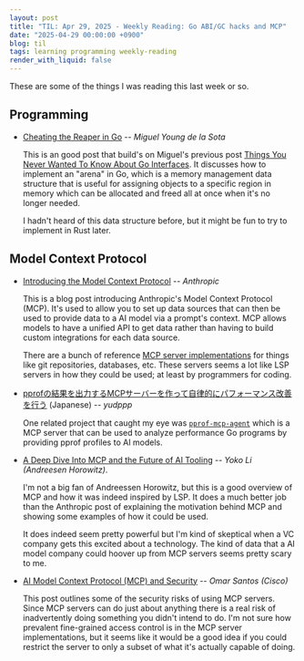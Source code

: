 ```yaml
---
layout: post
title: "TIL: Apr 29, 2025 - Weekly Reading: Go ABI/GC hacks and MCP"
date: "2025-04-29 00:00:00 +0900"
blog: til
tags: learning programming weekly-reading
render_with_liquid: false
---
```


These are some of the things I was reading this last week or so.

## Programming

- [Cheating the Reaper in Go](https://mcyoung.xyz/2025/04/21/go-arenas/) --
  _Miguel Young de la Sota_

    This is an good post that build's on Miguel's previous post [Things You
    Never Wanted To Know About Go
    Interfaces](https://mcyoung.xyz/2024/12/12/go-abi/). It discusses how to
    implement an "arena" in Go, which is a memory management data structure that
    is useful for assigning objects to a specific region in memory which can be
    allocated and freed all at once when it's no longer needed.

    I hadn't heard of this data structure before, but it might be fun to try to
    implement in Rust later.

## Model Context Protocol

- [Introducing the Model Context
  Protocol](https://www.anthropic.com/news/model-context-protocol) --
  _Anthropic_

    This is a blog post introducing Anthropic's Model Context Protocol (MCP).
    It's used to allow you to set up data sources that can then be used to
    provide data to a AI model via a prompt's context. MCP allows models to have
    a unified API to get data rather than having to build custom integrations
    for each data source.

    There are a bunch of reference [MCP server
    implementations](https://github.com/modelcontextprotocol/servers) for things
    like git repositories, databases, etc. These servers seems a lot like LSP
    servers in how they could be used; at least by programmers for coding.

- [pprofの結果を出力するMCPサーバーを作って自律的にパフォーマンス改善を行う](https://blog.yudppp.com/posts/pprof-mcp-agent)
  (Japanese) -- _yudppp_

    One related project that caught my eye was
    [`pprof-mcp-agent`](https://github.com/yudppp/pprof-mcp-agent) which is a
    MCP server that can be used to analyze performance Go programs by providing
    pprof profiles to AI models.

- [A Deep Dive Into MCP and the Future of AI
  Tooling](https://a16z.com/a-deep-dive-into-mcp-and-the-future-of-ai-tooling/) -- _Yoko Li (Andreesen Horowitz)_.

    I'm not a big fan of Andreessen Horowitz, but this is a good overview of MCP
    and how it was indeed inspired by LSP. It does a much better job than the
    Anthropic post of explaining the motivation behind MCP and showing some
    examples of how it could be used.

    It does indeed seem pretty powerful but I'm kind of skeptical when a VC
    company gets this excited about a technology. The kind of data that a AI
    model company could hoover up from MCP servers seems pretty scary to me.

- [AI Model Context Protocol (MCP) and
  Security](https://community.cisco.com/t5/security-blogs/ai-model-context-protocol-mcp-and-security/ba-p/5274394a)
  -- _Omar Santos (Cisco)_

    This post outlines some of the security risks of using MCP servers. Since
    MCP servers can do just about anything there is a real risk of inadvertently
    doing something you didn't intend to do. I'm not sure how prevalent
    fine-grained access control is in the MCP server implementations, but it
    seems like it would be a good idea if you could restrict the server to only
    a subset of what it's actually capable of doing.
